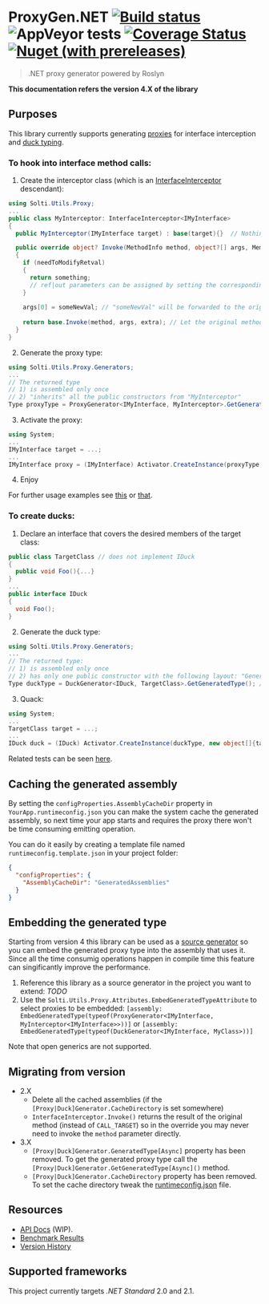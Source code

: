 # ProxyGen.NET [![Build status](https://ci.appveyor.com/api/projects/status/caw7qqtf5tbaa1fq/branch/master?svg=true)](https://ci.appveyor.com/project/Sholtee/proxygen/branch/master) ![AppVeyor tests](https://img.shields.io/appveyor/tests/sholtee/proxygen/master) [![Coverage Status](https://coveralls.io/repos/github/Sholtee/proxygen/badge.svg?branch=master)](https://coveralls.io/github/Sholtee/proxygen?branch=master) [![Nuget (with prereleases)](https://img.shields.io/nuget/vpre/proxygen.net)](https://www.nuget.org/packages/proxygen.net)
> .NET proxy generator powered by Roslyn

**This documentation refers the version 4.X of the library**
## Purposes
This library currently supports generating [proxies](https://en.wikipedia.org/wiki/Proxy_pattern ) for interface interception and [duck typing](https://en.wikipedia.org/wiki/Duck_typing ).
### To hook into interface method calls:
1. Create the interceptor class (which is an [InterfaceInterceptor](https://sholtee.github.io/proxygen/doc/Solti.Utils.Proxy.InterfaceInterceptor-1.html ) descendant):
  ```csharp
  using Solti.Utils.Proxy;
  ...
  public class MyInterceptor: InterfaceInterceptor<IMyInterface>
  {
    public MyInterceptor(IMyInterface target) : base(target){}  // Nothing to do here

    public override object? Invoke(MethodInfo method, object?[] args, MemberInfo extra) // Invoked on every method call on generated proxy instance
    {
	  if (needToModifyRetval)
	  {
	    return something;
        // ref|out parameters can be assigned by setting the corresponding "args[]" item 
	  }
	  
	  args[0] = someNewVal; // "someNewVal" will be forwarded to the original method
	  
	  return base.Invoke(method, args, extra); // Let the original method do its work
    }  
  }
  ```
2. Generate the proxy type:
  ```csharp
  using Solti.Utils.Proxy.Generators;
  ...  
  // The returned type 
  // 1) is assembled only once
  // 2) "inherits" all the public constructors from "MyInterceptor"
  Type proxyType = ProxyGenerator<IMyInterface, MyInterceptor>.GetGeneratedType(); // or GetGeneratedTypeAsync()
  ```
3. Activate the proxy:
  ```csharp
  using System;
  ...
  IMyInterface target = ...;
  ...
  IMyInterface proxy = (IMyInterface) Activator.CreateInstance(proxyType, new object[]{target});
  ```
4. Enjoy

For further usage examples see [this](https://github.com/Sholtee/proxygen/blob/master/TEST/ProxyGen.Tests/Generators/ProxyGenerator.cs ) or [that](https://github.com/Sholtee/injector#decorating-services ).
### To create ducks:
1. Declare an interface that covers the desired members of the target class:
  ```csharp
  public class TargetClass // does not implement IDuck
  {
    public void Foo(){...}
  }
  ...
  public interface IDuck 
  {
    void Foo();
  }
  ```
2. Generate the duck type:
  ```csharp
  using Solti.Utils.Proxy.Generators;
  ...
  // The returned type:
  // 1) is assembled only once
  // 2) has only one public constructor with the following layout: "GeneratedProxy(TargetClass target)"
  Type duckType = DuckGenerator<IDuck, TargetClass>.GetGeneratedType(); // or GetGeneratedTypeAsync()
  ```
3. Quack:
  ```csharp
  using System;
  ...
  TargetClass target = ...;
  ...
  IDuck duck = (IDuck) Activator.CreateInstance(duckType, new object[]{target});
  ```
  
Related tests can be seen [here](https://github.com/Sholtee/proxygen/blob/master/TEST/ProxyGen.Tests/Generators/DuckGenerator.cs ).
## Caching the generated assembly
By setting the `configProperties.AssemblyCacheDir` property in `YourApp.runtimeconfig.json` you can make the system cache the generated assembly, so next time your app starts and requires the proxy there won't be time consuming emitting operation.

You can do it easily by creating a template file named `runtimeconfig.template.json` in your project folder:
```json
{
  "configProperties": {
    "AssemblyCacheDir": "GeneratedAssemblies"
  }
}
```
## Embedding the generated type
Starting from version 4 this library can be used as a [source generator](https://devblogs.microsoft.com/dotnet/introducing-c-source-generators/ ) so you can embed the generated proxy type into the assembly that uses it. Since all the time consumig operations happen in compile time this feature can singificantly improve the performance.

1. Reference this library as a source generator in the project you want to extend: *TODO*
2. Use the `Solti.Utils.Proxy.Attributes.EmbedGeneratedTypeAttribute` to select proxies to be embedded: `[assembly: EmbedGeneratedType(typeof(ProxyGenerator<IMyInterface, MyInterceptor<IMyInterface>>))]` or `[assembly: EmbedGeneratedType(typeof(DuckGenerator<IMyInterface, MyClass>))]`

Note that open generics are not supported.
## Migrating from version 
- 2.X
  - Delete all the cached assemblies (if the `[Proxy|Duck]Generator.CacheDirectory` is set somewhere)
  - `InterfaceInterceptor.Invoke()` returns the result of the original method (instead of `CALL_TARGET`) so in the override you may never need to invoke the `method` parameter directly.
- 3.X
  - `[Proxy|Duck]Generator.GeneratedType[Async]` property has been removed. To get the generated proxy type call the `[Proxy|Duck]Generator.GetGeneratedType[Async]()` method.
  - `[Proxy|Duck]Generator.CacheDirectory` property has been removed. To set the cache directory tweak the [runtimeconfig.json](#caching-the-generated-assembly) file.
## Resources
- [API Docs](https://sholtee.github.io/proxygen ) (WIP).
- [Benchmark Results](https://sholtee.github.io/proxygen/perf )
- [Version History](https://github.com/Sholtee/proxygen/blob/master/history.md )

## Supported frameworks
This project currently targets *.NET Standard* 2.0 and 2.1.